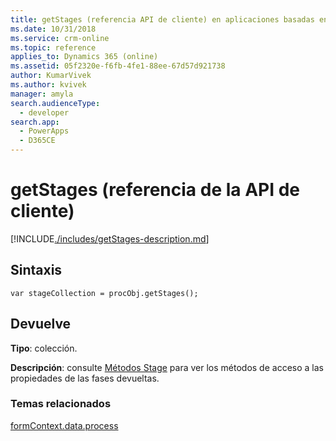 ```yaml
---
title: getStages (referencia API de cliente) en aplicaciones basadas en modelos | Microsoft Docs
ms.date: 10/31/2018
ms.service: crm-online
ms.topic: reference
applies_to: Dynamics 365 (online)
ms.assetid: 05f2320e-f6fb-4fe1-88ee-67d57d921738
author: KumarVivek
ms.author: kvivek
manager: amyla
search.audienceType:
  - developer
search.app:
  - PowerApps
  - D365CE
---
```

# <a name="getstages-client-api-reference"></a>getStages (referencia de la API de cliente)



[!INCLUDE[./includes/getStages-description.md](./includes/getStages-description.md)]

## <a name="syntax"></a>Sintaxis

`var stageCollection = procObj.getStages();`

## <a name="returns"></a>Devuelve

**Tipo**: colección. 

**Descripción**: consulte [Métodos Stage](../../formContext-data-process.md#stage-methods) para ver los métodos de acceso a las propiedades de las fases devueltas.

### <a name="related-topics"></a>Temas relacionados

[formContext.data.process](../../formContext-data-process.md)
 


